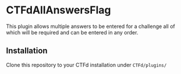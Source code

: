 # CTFdAllAnswersFlag
This plugin allows multiple answers to be entered for a challenge all of which will be required and can be entered in any order.
## Installation
Clone this repository to your CTFd installation under `CTFd/plugins/`
